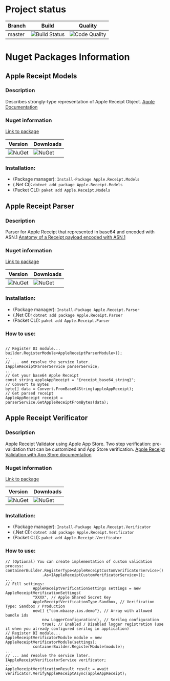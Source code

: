 # Project status
| Branch | Build        | Quality | 
| ------------- | ------------- | ------------- |
| master | ![Build Status](https://shoshins.visualstudio.com/_apis/public/build/definitions/3ee635a9-029b-40d9-a9b6-93cc7737dbf9/1/badge)      | ![Code Quality](https://sonarcloud.io/api/project_badges/measure?project=apple-receipt-parser&metric=alert_status) |

# Nuget Packages Information

## Apple Receipt Models

### Description
Describes strongly-type representation of Apple Receipt Object.
[Apple Documentation](https://developer.apple.com/library/archive/releasenotes/General/ValidateAppStoreReceipt/Chapters/ReceiptFields.html)

### Nuget information 
[Link to package](https://www.nuget.org/packages/Apple.Receipt.Models/)

| Version | Downloads |
| ------------- | ------------- |
| ![NuGet](https://img.shields.io/nuget/v/Apple.Receipt.Models.svg) | ![NuGet](https://img.shields.io/nuget/dt/Apple.Receipt.Models.svg) |

### Installation:
* (Package manager): ```Install-Package Apple.Receipt.Models```
* (.Net CI): ```dotnet add package Apple.Receipt.Models```
* (Packet CLI): ```paket add Apple.Receipt.Models```

## Apple Receipt Parser

### Description
Parser for Apple Receipt that represented in base64 and encoded with ASN.1
[Anatomy of a Receipt payload encoded with ASN.1](https://www.objc.io/issues/17-security/receipt-validation/)

### Nuget information 
[Link to package](https://www.nuget.org/packages/Apple.Receipt.Parser/)

| Version | Downloads |
| ------------- | ------------- |
| ![NuGet](https://img.shields.io/nuget/v/Apple.Receipt.Parser.svg) | ![NuGet](https://img.shields.io/nuget/dt/Apple.Receipt.Parser.svg) |

### Installation:
* (Package manager): ```Install-Package Apple.Receipt.Parser```
* (.Net CI): ```dotnet add package Apple.Receipt.Parser```
* (Packet CLI): ```paket add Apple.Receipt.Parser```

### How to use:
```

// Register DI module...
builder.RegisterModule<AppleReceiptParserModule>();
...
// ... and resolve the service later.
IAppleReceiptParserService parserService;
...
// Get your base64 Apple Receipt
const string appleAppReceipt = "{receipt_base64_string}";
// Convert to Bytes
byte[] data = Convert.FromBase64String(appleAppReceipt);
// Get parsed receipt
AppleAppReceipt receipt = parserService.GetAppleReceiptFromBytes(data);
```

## Apple Receipt Verificator

### Description
Apple Receipt Validator using Apple App Store. 
Two step verification: pre-validation that can be customized and App Store verification.
[Apple Receipt Validation with App Store documentation](https://developer.apple.com/library/archive/releasenotes/General/ValidateAppStoreReceipt/Chapters/ValidateRemotely.html)

### Nuget information 
[Link to package](https://www.nuget.org/packages/Apple.Receipt.Verificator/)

| Version | Downloads |
| ------------- | ------------- |
| ![NuGet](https://img.shields.io/nuget/v/Apple.Receipt.Verificator.svg) | ![NuGet](https://img.shields.io/nuget/dt/Apple.Receipt.Verificator.svg) |

### Installation:
* (Package manager): ```Install-Package Apple.Receipt.Verificator```
* (.Net CI): ```dotnet add package Apple.Receipt.Verificator ```
* (Packet CLI): ```paket add Apple.Receipt.Verificator```

### How to use:
```
// (Optional) You can create implementation of custom validation process:
containerBuilder.RegisterType<AppleReceiptCustomVerificatorService>()
                .As<IAppleReceiptCustomVerificatorService>();
...
// Fill settings:
            AppleReceiptVerificationSettings settings = new AppleReceiptVerificationSettings(
            "XXXX", // Apple Shared Secret Key
            AppleReceiptVerificationType.Sandbox, // Verification Type: Sandbox / Production
            new[] {"com.mbaasy.ios.demo"}, // Array with allowed bundle ids
                new LoggerConfiguration(), // Serilog configuration
                true); // Enabled / Disabled logger registration (use it when you already configured serilog in application)
// Register DI module...
AppleReceiptVerificatorModule module = new AppleReceiptVerificatorModule(settings);
            containerBuilder.RegisterModule(module);
...
// ... and resolve the service later.
IAppleReceiptVerificatorService verificator;
...
AppleReceiptVerificationResult result = await verificator.VerifyAppleReceiptAsync(appleAppReceipt);
```
